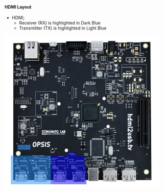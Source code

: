 #### HDMI Layout

 * HDMI;
   * <span class="hi-hdmi-in">Receiver (RX)</span> is highlighted in <span class="hi-hdmi-in">Dark Blue</span>
   * <span class="hi-hdmi-out">Transmitter (TX)</span> is highlighted in <span class="hi-hdmi-out">Light Blue</span>

![HDMI on the Opsis](/img/highlights/HDMI.jpg)
